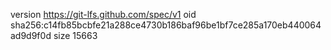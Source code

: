 version https://git-lfs.github.com/spec/v1
oid sha256:c14fb85bcbfe21a288ce4730b186baf96be1bf7ce285a170eb440064ad9d9f0d
size 15663
